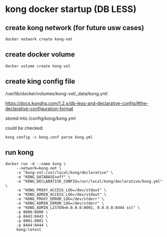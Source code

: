 # kong docker startup (DB LESS)
## create kong network (for future usw cases)
    docker network create kong-net
## create docker volume
    docker volume create kong-vol
## create king config file
/var/lib/docker/volumes/kong-vol/_data/kong.yml

https://docs.konghq.com/1.2.x/db-less-and-declarative-config/#the-declarative-configuration-format

stored into /config/kong/kong.yml

could be checked:
    
    kong config -c kong.conf parse kong.yml
    
## run kong    
    docker run -d --name kong \
         --network=kong-net \
         -v "kong-vol:/usr/local/kong/declarative" \
         -e "KONG_DATABASE=off" \
         -e "KONG_DECLARATIVE_CONFIG=/usr/local/kong/declarative/kong.yml" \
         -e "KONG_PROXY_ACCESS_LOG=/dev/stdout" \
         -e "KONG_ADMIN_ACCESS_LOG=/dev/stdout" \
         -e "KONG_PROXY_ERROR_LOG=/dev/stderr" \
         -e "KONG_ADMIN_ERROR_LOG=/dev/stderr" \
         -e "KONG_ADMIN_LISTEN=0.0.0.0:8001, 0.0.0.0:8444 ssl" \
         -p 8000:8000 \
         -p 8443:8443 \
         -p 8001:8001 \
         -p 8444:8444 \
         kong:latest